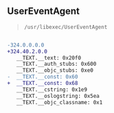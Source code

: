 ## UserEventAgent

> `/usr/libexec/UserEventAgent`

```diff

-324.0.0.0.0
+324.40.2.0.0
   __TEXT.__text: 0x20f0
   __TEXT.__auth_stubs: 0x600
   __TEXT.__objc_stubs: 0xe0
-  __TEXT.__const: 0x60
+  __TEXT.__const: 0x68
   __TEXT.__cstring: 0x1e9
   __TEXT.__oslogstring: 0x5ea
   __TEXT.__objc_classname: 0x1

```
